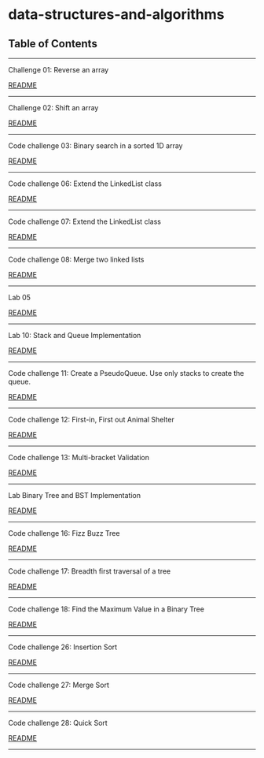 # data-structures-and-algorithms

## Table of Contents
***

Challenge 01: Reverse an array

[README](code-challenges/READMEcc1.md)
***

Challenge 02: Shift an array

[README](code-challenges/READMEcc2.md)
***

Code challenge 03: Binary search in a sorted 1D array

[README](code-challenges/READMEcc3.md)
***

Code challenge 06: Extend the LinkedList class

[README](data-structures/READMEcc6.md)
***

Code challenge 07: Extend the LinkedList class

[README](data-structures/READMEcc7.md)
***

Code challenge 08: Merge two linked lists

[README](data-structures/READMEcc8.md)
***

Lab 05

[README](data-structures/README.md)
***

Lab 10: Stack and Queue Implementation

[README](data-structures/READMElab10.md)
***

Code challenge 11: Create a PseudoQueue. Use only stacks to create the queue.

[README](data-structures/READMEcc11.md)
***

Code challenge 12: First-in, First out Animal Shelter

[README](data-structures/READMEcc12.md)
***

Code challenge 13: Multi-bracket Validation

[README](code-challenges/READMEcc13.md)
***

Lab Binary Tree and BST Implementation

[README](data-structures/READMEtree.md)
***

Code challenge 16: Fizz Buzz Tree

[README](data-structures/READMEcc16.md)
***

Code challenge 17: Breadth first traversal of a tree

[README](data-structures/READMEcc17.md)
***

Code challenge 18: Find the Maximum Value in a Binary Tree

[README](data-structures/READMEcc18.md)
***

Code challenge 26: Insertion Sort

[README](code-challenges/READMEcc26.md)
***

Code challenge 27: Merge Sort

[README](code-challenges/READMEcc27.md)
***

Code challenge 28: Quick Sort

[README](code-challenges/READMEcc28.md)
***
